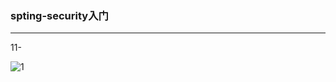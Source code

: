 ### spting-security入门

---

11-

![1](https://pussinboots-morning.oss-cn-qingdao.aliyuncs.com/git_markdown/java/spring-security-01.png)

